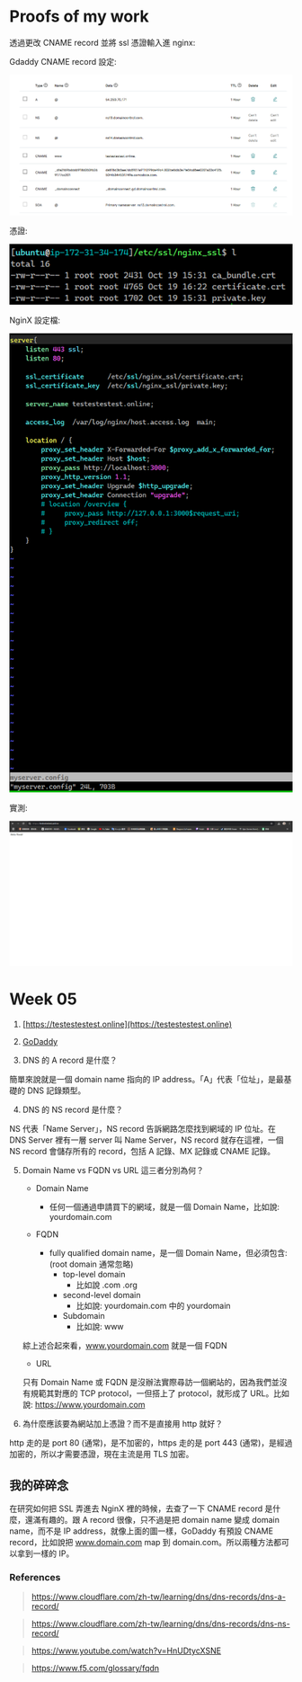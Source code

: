 # Proofs of my work

透過更改 CNAME record 並將 ssl 憑證輸入進 nginx:

Gdaddy CNAME record 設定:

![image4](https://github.com/bscny/git-practice/blob/main/assets/images/week_05/5-4.png)

憑證:

![image3](https://github.com/bscny/git-practice/blob/main/assets/images/week_05/5-3.png)


NginX 設定檔:

![image1](https://github.com/bscny/git-practice/blob/main/assets/images/week_05/5-1.png)

實測:

![image2](https://github.com/bscny/git-practice/blob/main/assets/images/week_05/5-2.png)


# Week 05

1. [https://testestestest.online](https://testestestest.online)

2. [GoDaddy](https://tw.godaddy.com)

3. DNS 的 A record 是什麼？

簡單來說就是一個 domain name 指向的 IP address。「A」代表「位址」，是最基礎的 DNS 記錄類型。

4. DNS 的 NS record 是什麼？

NS 代表「Name Server」，NS record 告訴網路怎麼找到網域的 IP 位址。在 DNS Server 裡有一層 server 叫 Name Server，NS record 就存在這裡，一個 NS record 會儲存所有的 record，包括 A 記錄、MX 記錄或 CNAME 記錄。

5. Domain Name vs FQDN vs URL 這三者分別為何？
    - Domain Name
        - 任何一個通過申請買下的網域，就是一個 Domain Name，比如說: yourdomain.com

    - FQDN 
        - fully qualified domain name，是一個 Domain Name，但必須包含: (root domain 通常忽略)    
            - top-level domain
                - 比如說 .com .org
            - second-level domain
                - 比如說: yourdomain.com 中的 yourdomain
            - Subdomain
                - 比如說: www
        
    綜上述合起來看，www.yourdomain.com 就是一個 FQDN
    
    - URL

    只有 Domain Name 或 FQDN 是沒辦法實際尋訪一個網站的，因為我們並沒有規範其對應的 TCP protocol，一但搭上了 protocol，就形成了 URL。比如說: https://www.yourdomain.com

6. 為什麼應該要為網站加上憑證？而不是直接用 http 就好？

http 走的是 port 80 (通常)，是不加密的，https 走的是 port 443 (通常)，是經過加密的，所以才需要憑證，現在主流是用 TLS 加密。

## 我的碎碎念

在研究如何把 SSL 弄進去 NginX 裡的時候，去查了一下 CNAME record 是什麼，還滿有趣的。跟 A record 很像，只不過是把 domain name 變成 domain name，而不是 IP address，就像上面的圖一樣，GoDaddy 有預設 CNAME record，比如說把 www.domain.com map 到 domain.com。所以兩種方法都可以拿到一樣的 IP。

### References

> https://www.cloudflare.com/zh-tw/learning/dns/dns-records/dns-a-record/

> https://www.cloudflare.com/zh-tw/learning/dns/dns-records/dns-ns-record/

> https://www.youtube.com/watch?v=HnUDtycXSNE

> https://www.f5.com/glossary/fqdn

